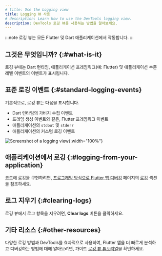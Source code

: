 ```yaml
---
# title: Use the Logging view
title: Logging 뷰 사용
# description: Learn how to use the DevTools logging view.
description: DevTools 로깅 뷰를 사용하는 방법을 알아보세요.
---
```


:::note
로깅 뷰는 모든 Flutter 및 Dart 애플리케이션에서 작동합니다.
:::

## 그것은 무엇입니까? {:#what-is-it}

로깅 뷰에는 Dart 런타임, 애플리케이션 프레임워크(예: Flutter) 및 애플리케이션 수준 레벨 이벤트의 이벤트가 표시됩니다.

## 표준 로깅 이벤트 {:#standard-logging-events}

기본적으로, 로깅 뷰는 다음을 표시합니다.

* Dart 런타임의 가비지 수집 이벤트
* 프레임 생성 이벤트와 같은, Flutter 프레임워크 이벤트
* 애플리케이션의 `stdout` 및 `stderr`
* 애플리케이션의 커스텀 로깅 이벤트

![Screenshot of a logging view](/assets/images/docs/tools/devtools/logging_log_entries.png){:width="100%"}

## 애플리케이션에서 로깅 {:#logging-from-your-application}

코드에 로깅을 구현하려면, [프로그래밍 방식으로 Flutter 앱 디버깅][Debugging Flutter apps programmatically] 페이지의 [로깅][Logging] 섹션을 참조하세요.

## 로그 지우기 {:#clearing-logs}

로깅 뷰에서 로그 항목을 지우려면, **Clear logs** 버튼을 클릭하세요.

[Logging]: /testing/code-debugging#add-logging-to-your-application
[Debugging Flutter apps programmatically]: /testing/code-debugging

## 기타 리소스 {:#other-resources}

다양한 로깅 방법과 DevTools를 효과적으로 사용하여, 
Flutter 앱을 더 빠르게 분석하고 디버깅하는 방법에 대해 알아보려면, 
가이드 [로깅 뷰 튜토리얼][logging-tutorial]을 확인하세요.

[logging-tutorial]: {{site.medium}}/@fluttergems/mastering-dart-flutter-devtools-logging-view-part-5-of-8-b634f3a3af26
